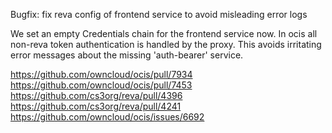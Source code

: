 Bugfix: fix reva config of frontend service to avoid misleading error logs

We set an empty Credentials chain for the frontend service now. In ocis all
non-reva token authentication is handled by the proxy. This avoids irritating
error messages about the missing 'auth-bearer' service.

https://github.com/owncloud/ocis/pull/7934
https://github.com/owncloud/ocis/pull/7453
https://github.com/cs3org/reva/pull/4396
https://github.com/cs3org/reva/pull/4241
https://github.com/owncloud/ocis/issues/6692
